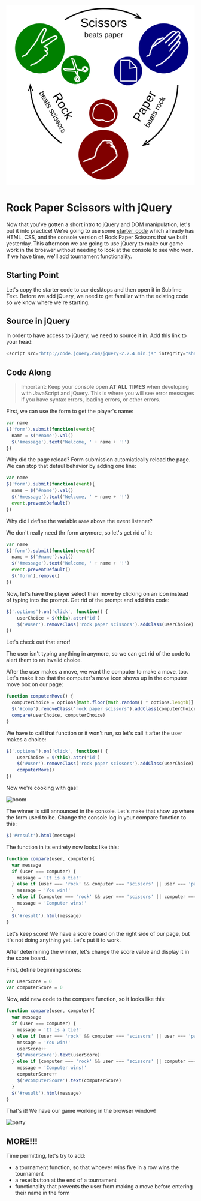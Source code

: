 ![Rock Paper Scissors](./assets/rps.svg.png)

# Rock Paper Scissors with jQuery

Now that you've gotten a short intro to jQuery and DOM manipulation, let's put it into practice! We're going to use some [starter_code](./starter_code) which already has HTML, CSS, and the console version of Rock Paper Scissors that we built yesterday. This afternoon we are going to use jQuery to make our game work in the broswer without needing to look at the console to see who won. If we have time, we'll add tournament functionality.

## Starting Point

Let's copy the starter code to our desktops and then open it in Sublime Text. Before we add jQuery, we need to get familiar with the existing code so we know where we're starting.

## Source in jQuery

In order to have access to jQuery, we need to source it in. Add this link to your head:

```js
<script src="http://code.jquery.com/jquery-2.2.4.min.js" integrity="sha256-BbhdlvQf/xTY9gja0Dq3HiwQF8LaCRTXxZKRutelT44=" crossorigin="anonymous"></script>
```

## Code Along

> Important: Keep your console open **AT ALL TIMES** when developing with JavaScript and jQuery. This is where you will see error messages if you have syntax errors, loading errors, or other errors.

First, we can use the form to get the player's name:

```js
var name
$('form').submit(function(event){
  name = $('#name').val()
  $('#message').text('Welcome, ' + name + '!')
})
```

Why did the page reload? Form submission automiatically reload the page. We can stop that defaul behavior by adding one line:

```js
var name
$('form').submit(function(event){
  name = $('#name').val()
  $('#message').text('Welcome, ' + name + '!')
  event.preventDefault()
})
```

Why did I define the variable `name` above the event listener?

We don't really need thr form anymore, so let's get rid of it:

```js
var name
$('form').submit(function(event){
  name = $('#name').val()
  $('#message').text('Welcome, ' + name + '!')
  event.preventDefault()
  $('form').remove()
})
```

Now, let's have the player select their move by clicking on an icon instead of typing into the prompt. Get rid of the prompt and add this code:

```js
$('.options').on('click', function() {
    userChoice = $(this).attr('id')
    $('#user').removeClass('rock paper scissors').addClass(userChoice)
})
```

Let's check out that error!

The user isn't typing anything in anymore, so we can get rid of the code to alert them to an invalid choice.

After the user makes a move, we want the computer to make a move, too. Let's make it so that the computer's move icon shows up in the computer move box on our page:

```js
function computerMove() {
  computerChoice = options[Math.floor(Math.random() * options.length)]
  $('#comp').removeClass('rock paper scissors').addClass(computerChoice)
  compare(userChoice, computerChoice)
}
```

We have to call that function or it won't run, so let's call it after the user makes a choice:

```js
$('.options').on('click', function() {
    userChoice = $(this).attr('id')
    $('#user').removeClass('rock paper scissors').addClass(userChoice)
    computerMove()
})
```

Now we're cooking with gas!

![boom](https://media.giphy.com/media/14ceV8wMLIGO6Q/giphy.gif)

The winner is still announced in the console. Let's make that show up where the form used to be. Change the console.log in your compare function to this:

```js
$('#result').html(message)
```

The function in its entirety now looks like this:

```js
function compare(user, computer){
  var message
  if (user === computer) {
    message = 'It is a tie!'
  } else if (user === 'rock' && computer === 'scissors' || user === 'paper' && computer === 'rock' || user === 'scissors' && computer === 'paper') {
    message = 'You win!'
  } else if (computer === 'rock' && user === 'scissors' || computer === 'paper' && user === 'rock' || computer === 'scissors' && user === 'paper') {
    message = 'Computer wins!'
  }
  $('#result').html(message)
}
```

Let's keep score! We have a score board on the right side of our page, but it's not doing anything yet. Let's put it to work.

After determining the winner, let's change the score value and display it in the score board.

First, define beginning scores:

```js
var userScore = 0
var computerScore = 0
```

Now, add new code to the compare function, so it looks like this:

```js
function compare(user, computer){
  var message
  if (user === computer) {
    message = 'It is a tie!'
  } else if (user === 'rock' && computer === 'scissors' || user === 'paper' && computer === 'rock' || user === 'scissors' && computer === 'paper') {
    message = 'You win!'
    userScore++
    $('#userScore').text(userScore)
  } else if (computer === 'rock' && user === 'scissors' || computer === 'paper' && user === 'rock' || computer === 'scissors' && user === 'paper') {
    message = 'Computer wins!'
    computerScore++
    $('#computerScore').text(computerScore)
  }
  $('#result').html(message)
}
```

That's it! We have our game working in the browser window!

![party](https://media.giphy.com/media/l3UcA1HpL5kLuiWOc/giphy.gif)

## MORE!!!

Time permitting, let's try to add:

- a tournament function, so that whoever wins five in a row wins the tournament
- a reset button at the end of a tournament
- functionality that prevents the user from making a move before entering their name in the form